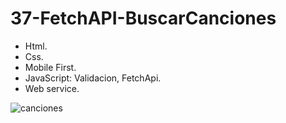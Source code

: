 # 37-FetchAPI-BuscarCanciones

* Html.
* Css.
* Mobile First.
* JavaScript: Validacion, FetchApi.
* Web service.

![canciones](https://user-images.githubusercontent.com/84733911/167204375-602f66cc-53da-4dd5-8677-ac53ff73a199.png)
